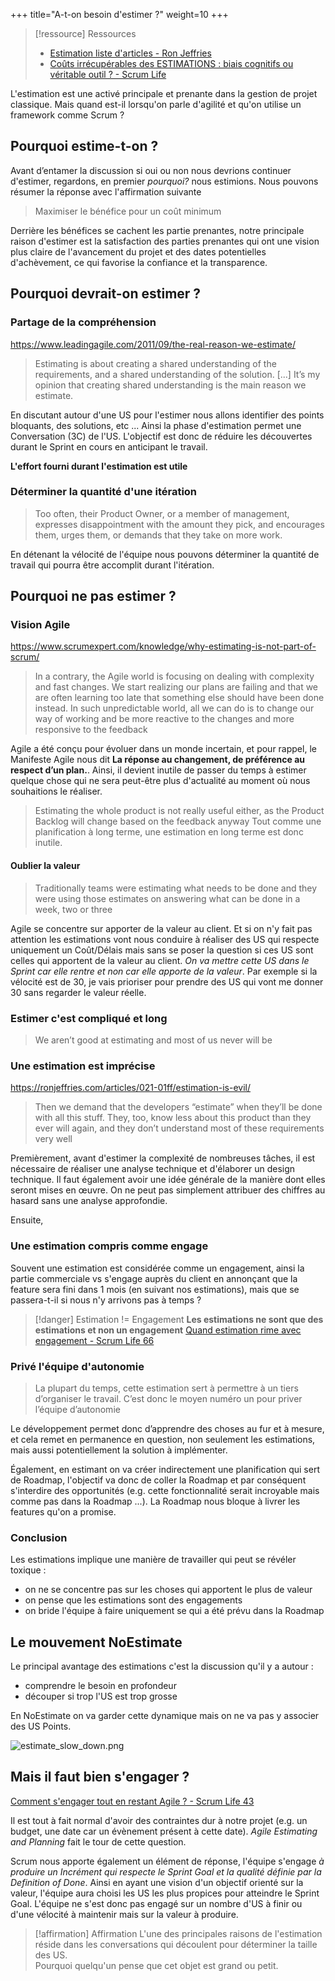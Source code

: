 +++
title="A-t-on besoin d'estimer ?"
weight=10
+++

> [!ressource] Ressources
> - [Estimation liste d'articles - Ron Jeffries](https://ronjeffries.com/articles/estimation-articles/)
> - [Coûts irrécupérables des ESTIMATIONS : biais cognitifs ou véritable outil ? - Scrum Life](https://youtu.be/uvCvwtK-P-M)

L'estimation est une activé principale et prenante dans la gestion de projet classique. Mais quand est-il lorsqu'on parle d'agilité et qu'on utilise un framework comme Scrum ?

## Pourquoi estime-t-on ?
Avant d’entamer la discussion si oui ou non nous devrions continuer d'estimer, regardons, en premier *pourquoi?* nous estimions. Nous pouvons résumer la réponse avec l'affirmation suivante 

> Maximiser le bénéfice pour un coût minimum

Derrière les bénéfices se cachent les partie prenantes, notre principale raison d'estimer est la satisfaction des parties prenantes qui ont une vision plus claire de l'avancement du projet et des dates potentielles d'achèvement, ce qui favorise la confiance et la transparence.


## Pourquoi devrait-on estimer ?
### Partage de la compréhension
https://www.leadingagile.com/2011/09/the-real-reason-we-estimate/
> Estimating is about creating a shared understanding of the requirements, and a shared understanding of the solution. [...] It’s my opinion that creating shared understanding is the main reason we estimate.

En discutant autour d'une US pour l'estimer nous allons identifier des points bloquants, des solutions, etc ... Ainsi la phase d'estimation permet une Conversation (3C) de l'US.
L'objectif est donc de réduire les découvertes durant le Sprint en cours en anticipant le travail.

**L'effort fourni durant l'estimation est utile**

### Déterminer la quantité d'une itération
> Too often, their Product Owner, or a member of management, expresses disappointment with the amount they pick, and encourages them, urges them, or demands that they take on more work.

En détenant la vélocité de l'équipe nous pouvons déterminer la quantité de travail qui pourra être accomplit durant l'itération. 


## Pourquoi ne pas estimer ?
### Vision Agile
https://www.scrumexpert.com/knowledge/why-estimating-is-not-part-of-scrum/
>  In a contrary, the Agile world is focusing on dealing with complexity and fast changes. We start realizing our plans are failing and that we are often learning too late that something else should have been done instead. In such unpredictable world, all we can do is to change our way of working and be more reactive to the changes and more responsive to the feedback

Agile a été conçu pour évoluer dans un monde incertain, et pour rappel, le Manifeste Agile nous dit **La réponse au changement, de préférence au respect d’un plan.**. Ainsi, il devient inutile de passer du temps à estimer quelque chose qui ne sera peut-être plus d'actualité au moment où nous souhaitions le réaliser. 

> Estimating the whole product is not really useful either, as the Product Backlog will change based on the feedback anyway
Tout comme une planification à long terme, une estimation en long terme est donc inutile.

#### Oublier la valeur
> Traditionally teams were estimating what needs to be done and they were using those estimates on answering what can be done in a week, two or three

Agile se concentre sur apporter de la valeur au client. Et si on n'y fait pas attention les estimations vont nous conduire à réaliser des US qui respecte uniquement un Coût/Délais mais sans se poser la question si ces US sont celles qui apportent de la valeur au client.
*On va mettre cette US dans le Sprint car elle rentre et non car elle apporte de la valeur*. Par exemple si la vélocité est de 30, je vais prioriser pour prendre des US qui vont me donner 30 sans regarder le valeur réelle.

### Estimer c'est compliqué et long
> We aren’t good at estimating and most of us never will be

### Une estimation est imprécise
https://ronjeffries.com/articles/021-01ff/estimation-is-evil/

> Then we demand that the developers “estimate” when they’ll be done with all this stuff. They, too, know less about this product than they ever will again, and they don’t understand most of these requirements very well

Premièrement, avant d'estimer la complexité de nombreuses tâches, il est nécessaire de réaliser une analyse technique et d'élaborer un design technique. Il faut également avoir une idée générale de la manière dont elles seront mises en œuvre. On ne peut pas simplement attribuer des chiffres au hasard sans une analyse approfondie.

Ensuite, 

### Une estimation compris comme engage
Souvent une estimation est considérée comme un engagement, ainsi la partie commerciale vs s'engage auprès du client en annonçant que la feature sera fini dans 1 mois (en suivant nos estimations), mais que se passera-t-il si nous n'y arrivons pas à temps ? 

> [!danger] Estimation != Engagement
> **Les estimations ne sont que des estimations et non un engagement** [Quand estimation rime avec engagement - Scrum Life 66](https://youtu.be/tPndNtnOrxY)

### Privé l'équipe d'autonomie 
> La plupart du temps, cette estimation sert à permettre à un tiers d’organiser le travail. C’est donc le moyen numéro un pour priver l’équipe d’autonomie

Le développement permet donc d’apprendre des choses au fur et à mesure, et cela remet en permanence en question, non seulement les estimations, mais aussi potentiellement la solution à implémenter.

Également, en estimant on va créer indirectement une planification qui sert de Roadmap, l'objectif va donc de coller la Roadmap et par conséquent s'interdire des opportunités (e.g. cette fonctionnalité serait incroyable mais comme pas dans la Roadmap ...). La Roadmap nous bloque à livrer les features qu'on a promise.

### Conclusion
Les estimations implique une manière de travailler qui peut se révéler toxique :
- on ne se concentre pas sur les choses qui apportent le plus de valeur
- on pense que les estimations sont des engagements
- on bride l'équipe à faire uniquement se qui a été prévu dans la Roadmap


## Le mouvement NoEstimate

Le principal avantage des estimations c'est la discussion qu'il y a autour :
- comprendre le besoin en profondeur
- découper si trop l'US est trop grosse

En NoEstimate on va garder cette dynamique mais on ne va pas y associer des US Points.

![estimate_slow_down.png](estimate_slow_down.png)

## Mais il faut bien s'engager ?
[Comment s'engager tout en restant Agile ? - Scrum Life 43](https://youtu.be/VfCCsavI2D8)

Il est tout à fait normal d'avoir des contraintes dur à notre projet (e.g. un budget, une date car un évènement présent à cette date). *Agile Estimating and Planning* fait le tour de cette question.

Scrum nous apporte également un élément de réponse, l'équipe s'engage *à produire un Incrément qui respecte le Sprint Goal et la qualité définie par la Definition of Done*. Ainsi en ayant une vision d'un objectif orienté sur la valeur, l'équipe aura choisi les US les plus propices pour atteindre le Sprint Goal. L'équipe ne s'est donc pas engagé sur un nombre d'US à finir ou d'une vélocité à maintenir mais sur la valeur à produire.

> [!affirmation] Affirmation
> L'une des principales raisons de l'estimation réside dans les conversations qui découlent pour déterminer la taille des US.  
> Pourquoi quelqu'un pense que cet objet est grand ou petit.
